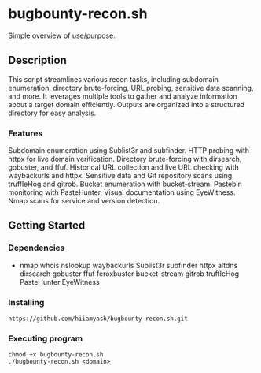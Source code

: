 # bugbounty-recon.sh

Simple overview of use/purpose.

## Description

This script streamlines various recon tasks, including subdomain enumeration,
directory brute-forcing, URL probing, sensitive data scanning, and more. It 
leverages multiple tools to gather and analyze information about a target 
domain efficiently. Outputs are organized into a structured directory for 
easy analysis.

### Features

Subdomain enumeration using Sublist3r and subfinder.
HTTP probing with httpx for live domain verification.
Directory brute-forcing with dirsearch, gobuster, and ffuf.
Historical URL collection and live URL checking with waybackurls and httpx.
Sensitive data and Git repository scans using truffleHog and gitrob.
Bucket enumeration with bucket-stream.
Pastebin monitoring with PasteHunter.
Visual documentation using EyeWitness.
Nmap scans for service and version detection.

## Getting Started

### Dependencies

* nmap
whois
nslookup
waybackurls
Sublist3r
subfinder
httpx
altdns
dirsearch
gobuster
ffuf
feroxbuster
bucket-stream
gitrob
truffleHog
PasteHunter
EyeWitness

### Installing
```
https://github.com/hiiamyash/bugbounty-recon.sh.git
```
### Executing program

```
chmod +x bugbounty-recon.sh
./bugbounty-recon.sh <domain>
```
